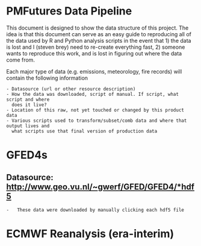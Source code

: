 # PMFutures Data Pipeline

This document is designed to show the data structure of this project. The idea is that 
this document can serve as an easy guide to reproducing all of the data used by R and 
Python analysis scripts in the event that 1) the data is lost and I (steven brey) need to 
re-create everything fast, 2) someone wants to reproduce this work, and is lost in 
figuring out where the data come from.

Each major type of data (e.g. emissions, meteorology, fire records) will contain the 
following information

	- Datasource (url or other resource description)
	- How the data was downloaded, script of manual. If script, what script and where 
	  does it live?
	- Location of this raw, not yet touched or changed by this product data 
	- Various scripts used to transform/subset/comb data and where that output lives and
	  what scripts use that final version of production data
	  
	
# GFED4s 

## Datasource: http://www.geo.vu.nl/~gwerf/GFED/GFED4/*hdf5
	-	These data were downloaded by manually clicking each hdf5 file


# ECMWF Reanalysis (era-interim)

 
	  
	 